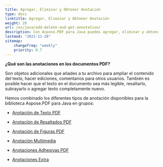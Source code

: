```yaml
---
title: Agregar, Eliminar y Obtener Anotación
type: docs
linktitle: Agregar, Eliminar y Obtener Anotación
weight: 20
url: /es/java/add-delete-and-get-annotation/
description: Con Aspose.PDF para Java puedes agregar, eliminar y obtener anotaciones de tu archivo PDF. Revisa todas las listas de anotaciones para resolver tu tarea.
lastmod: "2021-11-28"
sitemap:
    changefreq: "weekly"
    priority: 0.7
---
```


**¿Qué son las anotaciones en los documentos PDF?**

Son objetos adicionales que añades a tu archivo para ampliar el contenido del texto, hacer ediciones, comentarios para otros usuarios. También es posible hacer que el texto en el documento sea más legible, resaltarlo, subrayarlo o agregar texto completamente nuevo.

Hemos combinado los diferentes tipos de anotación disponibles para la biblioteca Aspose.PDF para Java en grupos:

- [Anotación de Texto PDF](/pdf/es/java/text-annotation/)
- [Anotación de Resaltados PDF](/pdf/es/java/highlights-annotation/)
- [Anotación de Figuras PDF](/pdf/es/java/figures-annotation/)
- [Anotación Multimedia](/pdf/es/java/multimedia-annotation/)

- [Anotaciones Adhesivas PDF](/pdf/es/java/sticky-annotations/)
- [Anotaciones Extra](/pdf/es/java/extra-annotations/)